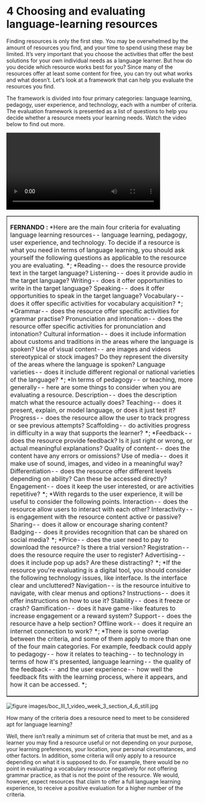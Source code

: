 # 4 Choosing and evaluating language-learning resources


Finding resources is only the first step. You may be overwhelmed by the amount of resources you find, and your time to spend using these may be limited. It’s very important that you choose the activities that offer the best solutions for your own individual needs as a language learner. But how do you decide which resource works best for you? Since many of the resources offer at least some content for free, you can try out what works and what doesn’t. Let’s look at a framework that can help you evaluate the resources you find.

The framework is divided into four primary categories: language learning, pedagogy, user experience, and technology, each with a number of criteria. The evaluation framework is presented as a list of questions to help you decide whether a resource meets your learning needs. Watch the video below to find out more.
<!--MEDIACONTENT--><video xmlns:str="http://exslt.org/strings" width="80%" download=""><source src="https://www.open.edu/openlearn/ocw/pluginfile.php/1395607/mod_oucontent/oucontent/71942/boc_lll_1_video_week_3_section_4_6.mp4" type="video/mp4"></source></video><!--TRANSCRIPT--><table xmlns:str="http://exslt.org/strings" border="1"><tr><td>
__FERNANDO :__ *Here are the main four criteria for evaluating language learning resources-- language learning, pedagogy, user experience, and technology. To decide if a resource is what you need in terms of language learning, you should ask yourself the following questions as applicable to the resource you are evaluating. *;
*Reading-- does the resource provide text in the target language? Listening-- does it provide audio in the target language? Writing-- does it offer opportunities to write in the target language? Speaking-- does it offer opportunities to speak in the target language? Vocabulary-- does it offer specific activities for vocabulary acquisition? *;
*Grammar-- does the resource offer specific activities for grammar practise? Pronunciation and intonation-- does the resource offer specific activities for pronunciation and intonation? Cultural information-- does it include information about customs and traditions in the areas where the language is spoken? Use of visual content-- are images and videos stereotypical or stock images? Do they represent the diversity of the areas where the language is spoken? Language varieties-- does it include different regional or national varieties of the language? *;
*In terms of pedagogy-- or teaching, more generally-- here are some things to consider when you are evaluating a resource. Description-- does the description match what the resource actually does? Teaching-- does it present, explain, or model language, or does it just test it? Progress-- does the resource allow the user to track progress or see previous attempts? Scaffolding-- do activities progress in difficulty in a way that supports the learner? *;
*Feedback-- does the resource provide feedback? Is it just right or wrong, or actual meaningful explanations? Quality of content-- does the content have any errors or omissions? Use of media-- does it make use of sound, images, and video in a meaningful way? Differentiation-- does the resource offer different levels depending on ability? Can these be accessed directly? Engagement-- does it keep the user interested, or are activities repetitive? *;
*With regards to the user experience, it will be useful to consider the following points. Interaction-- does the resource allow users to interact with each other? Interactivity-- is engagement with the resource content active or passive? Sharing-- does it allow or encourage sharing content? Badging-- does it provides recognition that can be shared on social media? *;
*Price-- does the user need to pay to download the resource? Is there a trial version? Registration-- does the resource require the user to register? Advertising-- does it include pop up ads? Are these distracting? *;
*If the resource you're evaluating is a digital tool, you should consider the following technology issues, like interface. Is the interface clear and uncluttered? Navigation-- is the resource intuitive to navigate, with clear menus and options? Instructions-- does it offer instructions on how to use it? Stability-- does it freeze or crash? Gamification-- does it have game-like features to increase engagement or a reward system? Support-- does the resource have a help section? Offline work-- does it require an internet connection to work? *;
*There is some overlap between the criteria, and some of them apply to more than one of the four main categories. For example, feedback could apply to pedagogy-- how it relates to teaching-- to technology in terms of how it's presented, language learning-- the quality of the feedback-- and the user experience-- how well the feedback fits with the learning process, where it appears, and how it can be accessed. *;
</td></tr></table><!--ENDTRANSCRIPT-->

![figure images/boc_lll_1_video_week_3_section_4_6_still.jpg](../images/boc_lll_1_video_week_3_section_4_6_still.jpg)
<!--ENDMEDIACONTENT-->
How many of the criteria does a resource need to meet to be considered apt for language learning?

Well, there isn’t really a minimum set of criteria that must be met, and as a learner you may find a resource useful or not depending on your purpose, your learning preferences, your location, your personal circumstances, and other factors. In addition, some criteria will only apply to a resource depending on what it is supposed to do. For example, there would be no point in evaluating a vocabulary resource negatively for not offering grammar practice, as that is not the point of the resource. We would, however, expect resources that claim to offer a full language learning experience, to receive a positive evaluation for a higher number of the criteria.

